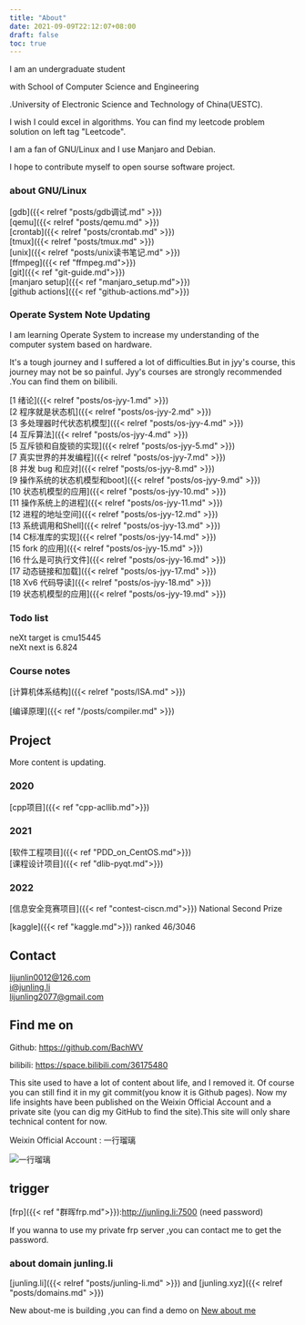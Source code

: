 ```yaml
---
title: "About"
date: 2021-09-09T22:12:07+08:00
draft: false
toc: true
---
```


I am an undergraduate student 

with School of Computer Science and Engineering

.University of Electronic Science and Technology of China(UESTC).

I wish I could excel in algorithms. You can find my leetcode problem solution on left tag "Leetcode".

I am a fan of GNU/Linux and I use Manjaro and Debian.

I hope to contribute myself to open sourse software project.
### **about GNU/Linux**

[gdb]({{< relref "posts/gdb调试.md" >}})  
[qemu]({{< relref "posts/qemu.md" >}})  
[crontab]({{< relref "posts/crontab.md" >}})  
[tmux]({{< relref "posts/tmux.md" >}})  
[unix]({{< relref "posts/unix读书笔记.md" >}})  
[ffmpeg]({{< ref "ffmpeg.md">}})  
[git]({{< ref "git-guide.md">}})  
[manjaro setup]({{< ref "manjaro_setup.md">}})  
[github actions]({{< ref "github-actions.md">}}) 

### **Operate System Note Updating**
I am learning Operate System to increase my understanding of the computer system based on hardware. 

It's a tough journey and I suffered a lot of difficulties.But in jyy's course, this journey may not be so painful. 
Jyy's courses are strongly recommended .You can find them on bilibili.

[1 绪论]({{< relref "posts/os-jyy-1.md" >}})    
[2 程序就是状态机]({{< relref "posts/os-jyy-2.md" >}})  
[3 多处理器时代状态机模型]({{< relref "posts/os-jyy-4.md" >}})   
[4 互斥算法]({{< relref "posts/os-jyy-4.md" >}})  
[5 互斥锁和自旋锁的实现]({{< relref "posts/os-jyy-5.md" >}})  
[7 真实世界的并发编程]({{< relref "posts/os-jyy-7.md" >}})  
[8 并发 bug 和应对]({{< relref "posts/os-jyy-8.md" >}})  
[9 操作系统的状态机模型和boot]({{< relref "posts/os-jyy-9.md" >}})  
[10 状态机模型的应用]({{< relref "posts/os-jyy-10.md" >}})  
[11 操作系统上的进程]({{< relref "posts/os-jyy-11.md" >}})  
[12 进程的地址空间]({{< relref "posts/os-jyy-12.md" >}})    
[13 系统调用和Shell]({{< relref "posts/os-jyy-13.md" >}})   
[14 C标准库的实现]({{< relref "posts/os-jyy-14.md" >}})     
[15 fork 的应用]({{< relref "posts/os-jyy-15.md" >}})    
[16 什么是可执行文件]({{< relref "posts/os-jyy-16.md" >}})  
[17 动态链接和加载]({{< relref "posts/os-jyy-17.md" >}})    
[18 Xv6 代码导读]({{< relref "posts/os-jyy-18.md" >}})  
[19 状态机模型的应用]({{< relref "posts/os-jyy-19.md" >}})  



### **Todo list**
neXt target is cmu15445  
neXt next is 6.824  

### **Course notes**

[计算机体系结构]({{< relref "posts/ISA.md" >}})

[编译原理]({{< ref "/posts/compiler.md" >}})

## **Project**

More content is updating.
### 2020
[cpp项目]({{< ref "cpp-acllib.md">}})  
### 2021
[软件工程项目]({{< ref "PDD_on_CentOS.md">}})  
[课程设计项目]({{< ref "dlib-pyqt.md">}})  
### 2022
[信息安全竞赛项目]({{< ref "contest-ciscn.md">}}) National Second Prize

[kaggle]({{< ref "kaggle.md">}}) ranked 46/3046
## **Contact**

lijunlin0012@126.com  
i@junling.li  
lijunling2077@gmail.com

## Find me on

Github: https://github.com/BachWV

bilibili: https://space.bilibili.com/36175480

This site used to have a lot of content about life, and I removed it. Of course you can still find it in my git commit(you know it is Github pages). Now my life insights have been published on the Weixin Official Account and a private site (you can dig my GitHub to find the site).This site will only share technical content for now.

Weixin Official Account : 一行瑠璃

![一行瑠璃](https://s2.loli.net/2021/12/04/9waly3vRBjW7Y28.jpg)

## trigger


[frp]({{< ref "群晖frp.md">}}):http://junling.li:7500 (need password) 

If you wanna to use my private frp server ,you can contact me to get the password.

### **about domain junling.li**
[junling.li]({{< relref "posts/junling-li.md" >}}) and
[junling.xyz]({{< relref "posts/domains.md" >}})

New about-me is building ,you can find a demo on [New about me](https://junling.li/about-me.html)
